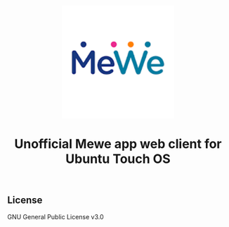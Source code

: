 <h1 align="center">
  <br>
  <img src="img/icon.png" width="256px">
  <br>
  <br>
  Unofficial Mewe app web client for Ubuntu Touch OS
  <br>
  <br>
</h1>

## License

GNU General Public License v3.0
